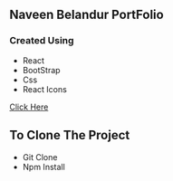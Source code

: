 ## Naveen Belandur PortFolio 

<h3>Created Using </h3>
<ul>
<li>React</li>
<li>BootStrap</li>
<li>Css</li>
<li>React Icons</li>
</ul>


<p> <a href='https://luminous-fenglisu-d26b26.netlify.app/' target='_blank'>Click Here</a></p>

## To Clone The Project 
<ul>
<li>Git Clone</li>
<li>Npm Install</li>
</ul>
